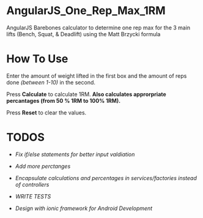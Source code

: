 AngularJS_One_Rep_Max_1RM
=========================

AngularJS Barebones calculator to determine one rep max for the 3 main lifts (Bench, Squat, &amp; Deadlift) using the Matt Brzycki formula


How To Use
===========

Enter the amount of weight lifted in the first box and the amount of reps done *(between 1-10)* in the second.

Press **Calculate** to calculate 1RM. **Also calculates approrpriate percantages (from 50 % 1RM to 100% 1RM).**

Press **Reset** to clear the values.

TODOS
======

- _Fix if/else statements for better input valdiation_

- _Add more perctanges_

- _Encapsulate calculations and percentages in services/factories instead of controllers_

- _WRITE TESTS_

- _Design with ionic framework for Android Development_

    






